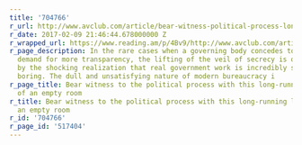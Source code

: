 ```yaml
---
title: '704766'
r_url: http://www.avclub.com/article/bear-witness-political-process-long-running-livest-250039
r_date: 2017-02-09 21:46:44.678000000 Z
r_wrapped_url: https://www.reading.am/p/4Bv9/http://www.avclub.com/article/bear-witness-political-process-long-running-livest-250039
r_page_description: In the rare cases when a governing body concedes to the people’s
  demand for more transparency, the lifting of the veil of secrecy is often followed
  by the shocking realization that real government work is incredibly slow and incredibly
  boring. The dull and unsatisfying nature of modern bureaucracy i
r_page_title: Bear witness to the political process with this long-running livestream
  of an empty room
r_title: Bear witness to the political process with this long-running livestream of
  an empty room
r_id: '704766'
r_page_id: '517404'
---
```


